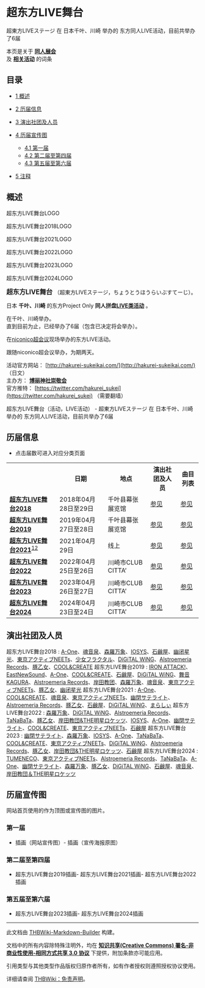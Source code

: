 # 超东方LIVE舞台

<!-- source html: G:\repos\THBWiki-Markdown-Builder\THBWikiMarkdown\Temp\main\1\15\ns0%3A%E8%B6%85%E4%B8%9C%E6%96%B9LIVE%E8%88%9E%E5%8F%B0.html -->

超東方LIVEステージ 在 日本千叶、川崎 举办的  东方同人LIVE活动，目前共举办了6届

本页是关于 **[同人展会](./同人展会.md#展会类活动)**   
及 **[相关活动](./相关活动.md)** 的词条

## 目录

- [1 概述](#概述)
- [2 历届信息](#历届信息)
- [3 演出社团及人员](#演出社团及人员)
- [4 历届宣传图](#历届宣传图)

  - [4.1 第一届](#第一届)
  - [4.2 第二届至第四届](#第二届至第四届)
  - [4.3 第五届至第六届](#第五届至第六届)



- [5 注释](#注释)





## 概述



[](./文件-超东方LIVE舞台2LOGO.jpg.md)

超东方LIVE舞台LOGO


[](./文件-超东方LIVE舞台LOGO.jpg.md)
超东方LIVE舞台2018LOGO


[](./文件-超东方LIVE舞台2021LOGO.png.md)
超东方LIVE舞台2021LOGO


[](./文件-超东方LIVE舞台2022LOGO.png.md)
超东方LIVE舞台2022LOGO


[](./文件-超东方LIVE舞台2023LOGO.webp.md)
超东方LIVE舞台2023LOGO


[](./文件-超东方LIVE舞台2024LOGO.webp.md)
超东方LIVE舞台2024LOGO




  
<big> **超东方LIVE舞台** </big>（超東方LIVEステージ，ちょうとうほうらいぶすてーじ）。  
  
  
  
  
日本 **千叶、川崎** 的东方Project Only **同人拼盘[LIVE类活动](./LIVE类活动.md#LIVE类活动)** 。  
  
在千叶、川崎举办。  
直到目前为止，已经举办了6届（包含已决定将会举办）。  
  
在[niconico超会议](./niconico超会议.md)现场举办的东方LIVE活动。  

跟随niconico超会议举办，为期两天。  
  
  
  
  
活动官方网站： [http://hakurei-sukeikai.com/](http://hakurei-sukeikai.com/) （日文）   
主办方： **[博丽神社崇敬会](./博丽神社崇敬会.md)**   
官方推特： [https://twitter.com/hakurei_sukei](https://twitter.com/hakurei_sukei) （需要翻墙）  
  
超东方LIVE舞台（活动，LIVE活动） - 超東方LIVEステージ 在 日本千叶、川崎 举办的  东方同人LIVE活动，目前共举办了6届

## 历届信息
- 点击届数可进入对应分类页面


<table>
<tbody><tr><th> </th><th>日期</th><th>地点</th><th>演出社团及人员</th><th>曲目列表</th></tr>
<tr><td id="2018"><b><a href="/展会作品列表?e=%E8%B6%85%E4%B8%9C%E6%96%B9LIVE%E8%88%9E%E5%8F%B0%232018">超东方LIVE舞台2018</a></b></td><td id="ev-1">2018年04月28日至29日</td><td>千叶县幕张展览馆</td><td><a href="#第1届">参见</a></td><td><a href="./超东方LIVE舞台-第1届.md" title="超东方LIVE舞台/第1届">参见</a></td></tr>
<tr><td id="2019"><b><a href="/展会作品列表?e=%E8%B6%85%E4%B8%9C%E6%96%B9LIVE%E8%88%9E%E5%8F%B0%232019">超东方LIVE舞台2019</a></b></td><td id="ev-2">2019年04月27日至28日</td><td>千叶县幕张展览馆</td><td><a href="#第2届">参见</a></td><td><a href="./超东方LIVE舞台-第2届.md" title="超东方LIVE舞台/第2届">参见</a></td></tr>
<tr><td id="2021"><b><a href="/展会作品列表?e=%E8%B6%85%E4%B8%9C%E6%96%B9LIVE%E8%88%9E%E5%8F%B0%232021">超东方LIVE舞台2021</a></b><sup id="cite_ref-1" class="reference"><a href="#cite_note-1">1</a></sup><sup id="cite_ref-2" class="reference"><a href="#cite_note-2">2</a></sup></td><td id="ev-3">2021年04月29日</td><td>线上</td><td><a href="#第3届">参见</a></td><td><a href="/index.php?title=%E8%B6%85%E4%B8%9C%E6%96%B9LIVE%E8%88%9E%E5%8F%B0/%E7%AC%AC3%E5%B1%8A&amp;action=edit&amp;redlink=1" class="new" title="超东方LIVE舞台/第3届（页面不存在）">参见</a></td></tr>
<tr><td id="2022"><b><a href="/展会作品列表?e=%E8%B6%85%E4%B8%9C%E6%96%B9LIVE%E8%88%9E%E5%8F%B0%232022">超东方LIVE舞台2022</a></b></td><td id="ev-4">2022年04月25日至26日</td><td>川崎市CLUB CITTA’</td><td><a href="#第4届">参见</a></td><td><a href="/index.php?title=%E8%B6%85%E4%B8%9C%E6%96%B9LIVE%E8%88%9E%E5%8F%B0/%E7%AC%AC4%E5%B1%8A&amp;action=edit&amp;redlink=1" class="new" title="超东方LIVE舞台/第4届（页面不存在）">参见</a></td></tr>
<tr><td id="2023"><b><a href="/展会作品列表?e=%E8%B6%85%E4%B8%9C%E6%96%B9LIVE%E8%88%9E%E5%8F%B0%232023">超东方LIVE舞台2023</a></b></td><td id="ev-5">2023年04月26日至27日</td><td>川崎市CLUB CITTA’</td><td><a href="#第5届">参见</a></td><td><a href="/index.php?title=%E8%B6%85%E4%B8%9C%E6%96%B9LIVE%E8%88%9E%E5%8F%B0/%E7%AC%AC5%E5%B1%8A&amp;action=edit&amp;redlink=1" class="new" title="超东方LIVE舞台/第5届（页面不存在）">参见</a></td></tr>
<tr><td id="2024"><b><a href="/展会作品列表?e=%E8%B6%85%E4%B8%9C%E6%96%B9LIVE%E8%88%9E%E5%8F%B0%232024">超东方LIVE舞台2024</a></b></td><td id="ev-6">2024年04月23日至24日</td><td>川崎市CLUB CITTA’</td><td><a href="#第6届">参见</a></td><td><a href="/index.php?title=%E8%B6%85%E4%B8%9C%E6%96%B9LIVE%E8%88%9E%E5%8F%B0/%E7%AC%AC6%E5%B1%8A&amp;action=edit&amp;redlink=1" class="new" title="超东方LIVE舞台/第6届（页面不存在）">参见</a></td></tr>
</tbody></table>



## 演出社团及人员
超东方LIVE舞台2018
: [A-One](./A-One.md)、[魂音泉](./魂音泉.md)、[森羅万象](./森羅万象.md)、[IOSYS](./IOSYS.md)、[石鹸屋](./石鹸屋.md)、[幽闭星光](./幽闭星光.md)、[東京アクティブNEETs](./東京アクティブNEETs.md)、[少女フラクタル](./少女フラクタル.md)、[DiGiTAL WiNG](./DiGiTAL_WiNG.md)、[Alstroemeria Records](./Alstroemeria_Records.md)、[豚乙女](./豚乙女.md)、[COOL&amp;CREATE](./COOL&CREATE.md)
超东方LIVE舞台2019
: [IRON ATTACK!](./IRON_ATTACK!.md)、[EastNewSound](./EastNewSound.md)、[A-One](./A-One.md)、[COOL&amp;CREATE](./COOL&CREATE.md)、[石鹸屋](./石鹸屋.md)、[DiGiTAL WiNG](./DiGiTAL_WiNG.md)、[舞音KAGURA](./舞音KAGURA.md)、[Alstroemeria Records](./Alstroemeria_Records.md)、[岸田教团](./岸田教团.md)、[森羅万象](./森羅万象.md)、[魂音泉](./魂音泉.md)、[東京アクティブNEETs](./東京アクティブNEETs.md)、[豚乙女](./豚乙女.md)、[幽闭星光](./幽闭星光.md)
超东方LIVE舞台2021
: [A-One](./A-One.md)、[COOL&amp;CREATE](./COOL&CREATE.md)、[魂音泉](./魂音泉.md)、[東京アクティブNEETs](./東京アクティブNEETs.md)、[幽閉サテライト](./幽閉サテライト.md)、[Alstroemeria Records](./Alstroemeria_Records.md)、[豚乙女](./豚乙女.md)、[石鹸屋](./石鹸屋.md)、[DiGiTAL WiNG](./DiGiTAL_WiNG.md)、[まらしぃ](./まらしぃ.md)
超东方LIVE舞台2022
: [森羅万象](./森羅万象.md)、[DiGiTAL WiNG](./DiGiTAL_WiNG.md)、[Alstroemeria Records](./Alstroemeria_Records.md)、[TaNaBaTa](./TaNaBaTa.md)、[豚乙女](./豚乙女.md)、[岸田教団&amp;THE明星ロケッツ](./岸田教団&THE明星ロケッツ.md)、[IOSYS](./IOSYS.md)、[A-One](./A-One.md)、[幽閉サテライト](./幽閉サテライト.md)、[COOL&amp;CREATE](./COOL&CREATE.md)、[東京アクティブNEETs](./東京アクティブNEETs.md)、[石鹸屋](./石鹸屋.md)
超东方LIVE舞台2023
: [幽閉サテライト](./幽閉サテライト.md)、[森羅万象](./森羅万象.md)、[IOSYS](./IOSYS.md)、[A-One](./A-One.md)、[TaNaBaTa](./TaNaBaTa.md)、[COOL&amp;CREATE](./COOL&CREATE.md)、[東京アクティブNEETs](./東京アクティブNEETs.md)、[DiGiTAL WiNG](./DiGiTAL_WiNG.md)、[Alstroemeria Records](./Alstroemeria_Records.md)、[豚乙女](./豚乙女.md)、[岸田教団&amp;THE明星ロケッツ](./岸田教団&THE明星ロケッツ.md)、[石鹸屋](./石鹸屋.md)
超东方LIVE舞台2024
: [TUMENECO](./TUMENECO.md)、[東京アクティブNEETs](./東京アクティブNEETs.md)、[Alstroemeria Records](./Alstroemeria_Records.md)、[TaNaBaTa](./TaNaBaTa.md)、[A-One](./A-One.md)、[幽閉サテライト](./幽閉サテライト.md)、[森羅万象](./森羅万象.md)、[豚乙女](./豚乙女.md)、[DiGiTAL WiNG](./DiGiTAL_WiNG.md)、[石鹸屋](./石鹸屋.md)、[魂音泉](./魂音泉.md)、[岸田教団＆THE明星ロケッツ](./岸田教团.md)


## 历届宣传图
  
网站首页使用的作为顶图或宣传图的图片。
  


### 第一届
- [](./文件-超东方LIVE舞台2018插画1.png.md)插画（网站宣传图）- [](./文件-超东方LIVE舞台2018插画2.jpg.md)插画（宣传海报原图）


### 第二届至第四届
- [](./文件-超东方LIVE舞台2019插画.png.md)超东方LIVE舞台2019插画- [](./文件-超东方LIVE舞台2021插画.png.md)超东方LIVE舞台2021插画- [](./文件-超东方LIVE舞台2022插画.jpg.md)超东方LIVE舞台2022插画


### 第五届至第六届
- [](./文件-超东方LIVE舞台2023插画.jpg.md)超东方LIVE舞台2023插画- [](./文件-超东方LIVE舞台2024插画.jpg.md)超东方LIVE舞台2024插画


[^cite_note-1]: 超东方LIVE舞台2020因疫情取消。

  
  






---

此文档由 [THBWiki-Markdown-Builder](https://github.com/Delsin-Yu/THBWiki-Markdown-Builder) 构建。

文档中的所有内容除特殊注明外，均在 [**知识共享(Creative Commons) 署名-非商业性使用-相同方式共享 3.0 协议**](https://creativecommons.org/licenses/by-sa/3.0/deed.zh-hans) 下提供，附加条款亦可能应用。

引用类型与其他类型作品版权归原作者所有，如有作者授权则遵照授权协议使用。

详细请查阅 [THBWiki：免责声明](https://thbwiki.cc/THBWiki:%E5%85%8D%E8%B4%A3%E5%A3%B0%E6%98%8E)。

